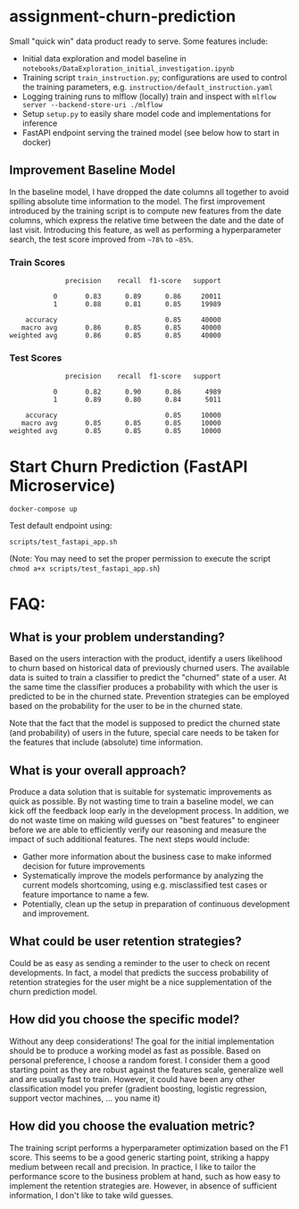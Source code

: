 # assignment-churn-prediction

Small "quick win" data product ready to serve. Some features include:
- Initial data exploration and model baseline in `notebooks/DataExploration_initial_investigation.ipynb`
- Training script `train_instruction.py`; configurations are used to control the training parameters, e.g. `instruction/default_instruction.yaml`
- Logging training runs to mlflow (locally) train and inspect with `mlflow server --backend-store-uri ./mlflow`
- Setup `setup.py` to easily share model code and implementations for inference 
- FastAPI endpoint serving the trained model (see below how to start in docker)

## Improvement Baseline Model

In the baseline model, I have dropped the date columns all together to avoid spilling absolute time information to the model.
The first improvement introduced by the training script is to compute new features from the date columns, which express the relative time between the date and the date of last visit.
Introducing this feature, as well as performing a hyperparameter search, the test score improved from `~78%` to `~85%`.

### Train Scores
```text
              precision    recall  f1-score   support

           0       0.83      0.89      0.86     20011
           1       0.88      0.81      0.85     19989

    accuracy                           0.85     40000
   macro avg       0.86      0.85      0.85     40000
weighted avg       0.86      0.85      0.85     40000
```
### Test Scores
```text
              precision    recall  f1-score   support

           0       0.82      0.90      0.86      4989
           1       0.89      0.80      0.84      5011

    accuracy                           0.85     10000
   macro avg       0.85      0.85      0.85     10000
weighted avg       0.85      0.85      0.85     10000
```



# Start Churn Prediction (FastAPI Microservice)
```commandline
docker-compose up
```
Test default endpoint using:
```commandline
scripts/test_fastapi_app.sh
```
(Note: You may need to set the proper permission to execute the script `chmod a+x scripts/test_fastapi_app.sh`)

# FAQ:
## What is your problem understanding?
Based on the users interaction with the product, identify a users likelihood to churn based on historical data of previously churned users.
The available data is suited to train a classifier to predict the "churned" state of a user. 
At the same time the classifier produces a probability with which the user is predicted to be in the churned state. 
Prevention strategies can be employed based on the probability for the user to be in the churned state.

Note that the fact that the model is supposed to predict the churned state (and probability) of users in the future, special care needs to be taken for the features that include (absolute) time information.

## What is your overall approach?
Produce a data solution that is suitable for systematic improvements as quick as possible.
By not wasting time to train a baseline model, we can kick off the feedback loop early in the development process.
In addition, we do not waste time on making wild guesses on "best features" to engineer before we are able to efficiently verify our reasoning and measure the impact of such additional features.
The next steps would include:
- Gather more information about the business case to make informed decision for future improvements
- Systematically improve the models performance by analyzing the current models shortcoming, using e.g. misclassified test cases or feature importance to name a few.
- Potentially, clean up the setup in preparation of continuous development and improvement.

## What could be user retention strategies?
Could be as easy as sending a reminder to the user to check on recent developments. 
In fact, a model that predicts the success probability of retention strategies for the user might be a nice supplementation of the churn prediction model.

## How did you choose the specific model?
Without any deep considerations! The goal for the initial implementation should be to produce a working model as fast as possible.
Based on personal preference, I choose a random forest. 
I consider them a good starting point as they are robust against the features scale, generalize well and are usually fast to train.
However, it could have been any other classification model you prefer (gradient boosting, logistic regression, support vector machines, ... you name it)

## How did you choose the evaluation metric?
The training script performs a hyperparameter optimization based on the F1 score. 
This seems to be a good generic starting point, striking a happy medium between recall and precision.
In practice, I like to tailor the performance score to the business problem at hand, such as how easy to implement the retention strategies are.
However, in absence of sufficient information, I don't like to take wild guesses.
